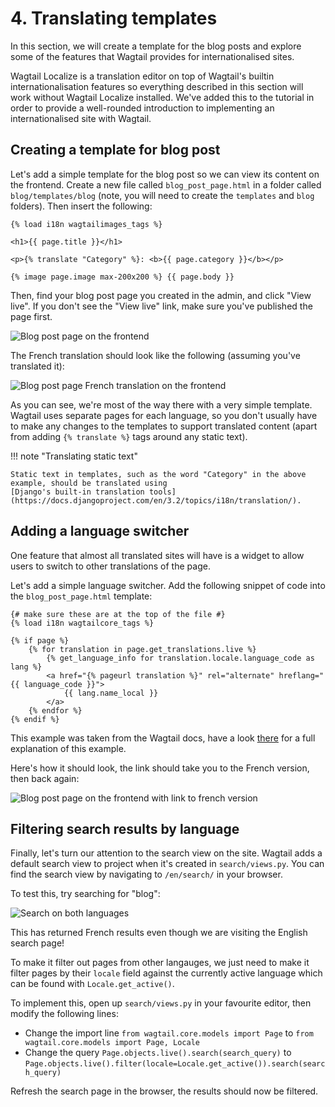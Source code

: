 # 4. Translating templates

In this section, we will create a template for the blog posts and explore some of the features that Wagtail provides
for internationalised sites.

Wagtail Localize is a translation editor on top of Wagtail's builtin internationalisation features so everything
described in this section will work without Wagtail Localize installed. We've added this to the tutorial in order to
provide a well-rounded introduction to implementing an internationalised site with Wagtail.

## Creating a template for blog post

Let's add a simple template for the blog post so we can view its content on the frontend.
Create a new file called `blog_post_page.html` in a folder called `blog/templates/blog`
(note, you will need to create the `templates` and `blog` folders). Then insert the
following:

```html+Django
{% load i18n wagtailimages_tags %}

<h1>{{ page.title }}</h1>

<p>{% translate "Category" %}: <b>{{ page.category }}</b></p>

{% image page.image max-200x200 %} {{ page.body }}
```

Then, find your blog post page you created in the admin, and click "View live". If you don't see the "View live" link,
make sure you've published the page first.

![Blog post page on the frontend](/_static/tutorial/blog-post-frontend.png)

The French translation should look like the following (assuming you've translated it):

![Blog post page French translation on the frontend](/_static/tutorial/blog-post-frontend-translated.png)

As you can see, we're most of the way there with a very simple template. Wagtail uses separate pages for each language,
so you don't usually have to make any changes to the templates to support translated content (apart from adding
`{% translate %}` tags around any static text).

!!! note "Translating static text"

    Static text in templates, such as the word "Category" in the above example, should be translated using
    [Django's built-in translation tools](https://docs.djangoproject.com/en/3.2/topics/i18n/translation/).

## Adding a language switcher

One feature that almost all translated sites will have is a widget to allow users to switch to other translations of
the page.

Let's add a simple language switcher. Add the following snippet of code into the `blog_post_page.html` template:

<!-- prettier-ignore-start -->
```html+Django
{# make sure these are at the top of the file #}
{% load i18n wagtailcore_tags %}

{% if page %}
    {% for translation in page.get_translations.live %}
        {% get_language_info for translation.locale.language_code as lang %}
        <a href="{% pageurl translation %}" rel="alternate" hreflang="{{ language_code }}">
            {{ lang.name_local }}
        </a>
    {% endfor %}
{% endif %}
```
<!-- prettier-ignore-end -->

This example was taken from the Wagtail docs, have a look [there](https://docs.wagtail.io/en/stable/advanced_topics/i18n.html#basic-example) for a full explanation of this example.

Here's how it should look, the link should take you to the French version, then back again:

![Blog post page on the frontend with link to french version](/_static/tutorial/blog-post-frontend-with-link.png)

## Filtering search results by language

Finally, let's turn our attention to the search view on the site. Wagtail adds a default search view to project when
it's created in `search/views.py`. You can find the search view by navigating to `/en/search/` in your browser.

To test this, try searching for "blog":

![Search on both languages](/_static/tutorial/search-unfiltered.png)

This has returned French results even though we are visiting the English search page!

To make it filter out pages from other langauges, we just need to make it filter pages by their `locale` field against
the currently active language which can be found with `Locale.get_active()`.

To implement this, open up `search/views.py` in your favourite editor, then modify the following lines:

- Change the import line `from wagtail.core.models import Page` to `from wagtail.core.models import Page, Locale`
- Change the query `Page.objects.live().search(search_query)` to `Page.objects.live().filter(locale=Locale.get_active()).search(search_query)`

Refresh the search page in the browser, the results should now be filtered.
